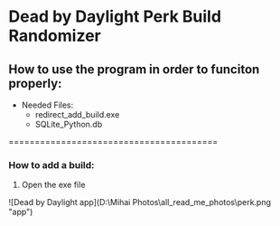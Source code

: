 # Dead by Daylight Perk Build Randomizer



## How to use the program in order to funciton properly:

- Needed Files:
    - redirect_add_build.exe
    - SQLite_Python.db

========================================

### How to add a build:

1. Open the exe file

![Dead by Daylight app](D:\Mihai Photos\all_read_me_photos\perk.png "app")

